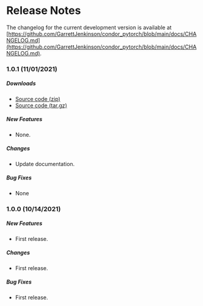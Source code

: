 # Release Notes

The changelog for the current development version is available at
[https://github.com/GarrettJenkinson/condor_pytorch/blob/main/docs/CHANGELOG.md](https://github.com/GarrettJenkinson/condor_pytorch/blob/main/docs/CHANGELOG.md).

### 1.0.1 (11/01/2021)

##### Downloads

- [Source code (zip)](https://github.com/GarrettJenkinson/condor_pytorch/archive/v1.0.1.zip)
- [Source code (tar.gz)](https://github.com/GarrettJenkinson/condor_pytorch/archive/v1.0.1.tar.gz)

##### New Features

- None.

##### Changes

- Update documentation.

##### Bug Fixes

- None

### 1.0.0 (10/14/2021)

##### New Features

- First release.

##### Changes

- First release.

##### Bug Fixes

- First release.
